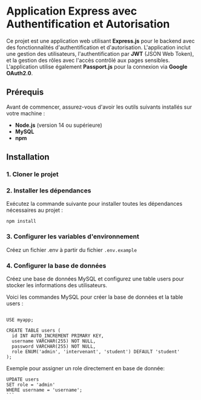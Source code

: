 # Application Express avec Authentification et Autorisation

Ce projet est une application web utilisant **Express.js** pour le backend avec des fonctionnalités d'authentification et d'autorisation. L'application inclut une gestion des utilisateurs, l'authentification par **JWT** (JSON Web Token), et la gestion des rôles avec l'accès contrôlé aux pages sensibles. L'application utilise également **Passport.js** pour la connexion via **Google OAuth2.0**.

## Prérequis

Avant de commencer, assurez-vous d'avoir les outils suivants installés sur votre machine :

- **Node.js** (version 14 ou supérieure)
- **MySQL**
- **npm**

## Installation

### 1. Cloner le projet

### 2. Installer les dépendances

Exécutez la commande suivante pour installer toutes les dépendances nécessaires au projet :

`npm install`

### 3. Configurer les variables d'environnement

Créez un fichier .env à partir du fichier `.env.example`

### 4. Configurer la base de données

Créez une base de données MySQL et configurez une table users pour stocker les informations des utilisateurs.

Voici les commandes MySQL pour créer la base de données et la table users :

```CREATE DATABASE myapp;

USE myapp;

CREATE TABLE users (
  id INT AUTO_INCREMENT PRIMARY KEY,
  username VARCHAR(255) NOT NULL,
  password VARCHAR(255) NOT NULL,
  role ENUM('admin', 'intervenant', 'student') DEFAULT 'student'
);
```

Exemple pour assigner un role directement en base de donnée:

````
UPDATE users
SET role = 'admin'
WHERE username = 'username';
```
````
